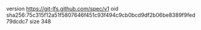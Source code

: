 version https://git-lfs.github.com/spec/v1
oid sha256:75c315f12a51f5807646f451c93f494c9cb0bcd9df2b06be8389f9fed79dcdc7
size 348
